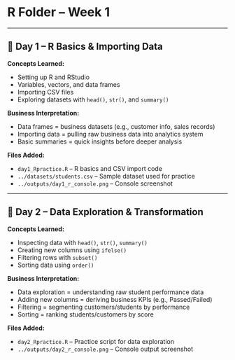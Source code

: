 # R Folder – Week 1

---

## 📌 Day 1 – R Basics & Importing Data

**Concepts Learned:**
- Setting up R and RStudio
- Variables, vectors, and data frames
- Importing CSV files
- Exploring datasets with `head()`, `str()`, and `summary()`

**Business Interpretation:**
- Data frames = business datasets (e.g., customer info, sales records)
- Importing data = pulling raw business data into analytics system
- Basic summaries = quick insights before deeper analysis

**Files Added:**
- `day1_Rpractice.R` – R basics and CSV import code
- `../datasets/students.csv` – Sample dataset used for practice
- `../outputs/day1_r_console.png` – Console screenshot

---

## 📌 Day 2 – Data Exploration & Transformation

**Concepts Learned:**
- Inspecting data with `head()`, `str()`, `summary()`
- Creating new columns using `ifelse()`
- Filtering rows with `subset()`
- Sorting data using `order()`

**Business Interpretation:**
- Data exploration = understanding raw student performance data
- Adding new columns = deriving business KPIs (e.g., Passed/Failed)
- Filtering = segmenting customers/students by performance
- Sorting = ranking students/customers by score

**Files Added:**
- `day2_Rpractice.R` – Practice script for data exploration
- `../outputs/day2_r_console.png` – Console output screenshot
